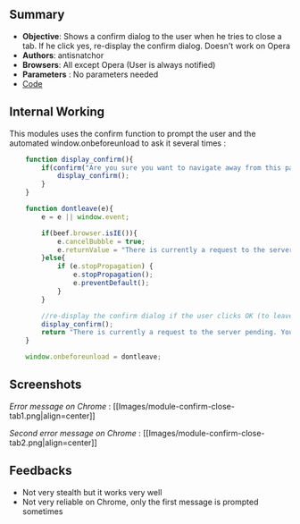 ## Summary
* **Objective**: Shows a confirm dialog to the user when he tries to close a tab. If he click yes, re-display the confirm dialog. Doesn't work on Opera
* **Authors**: antisnatchor
* **Browsers**: All except Opera (User is always notified)
* **Parameters** : No parameters needed
* [Code](https://github.com/beefproject/beef/tree/master/modules/persistence/confirm_close_tab)

## Internal Working

This modules uses the confirm function to prompt the user and the automated window.onbeforeunload to ask it several times :

```javascript
    function display_confirm(){
        if(confirm("Are you sure you want to navigate away from this page?\n\n There is currently a request to the server pending. You will lose recent changes by navigating away.\n\n Press OK to continue, or Cancel to stay on the current page.")){
            display_confirm();
        }
    }

    function dontleave(e){
        e = e || window.event;

        if(beef.browser.isIE()){
            e.cancelBubble = true;
            e.returnValue = "There is currently a request to the server pending. You will lose recent changes by navigating away.";
        }else{
            if (e.stopPropagation) {
                e.stopPropagation();
                e.preventDefault();
            }
        }

        //re-display the confirm dialog if the user clicks OK (to leave the page)
        display_confirm();
        return "There is currently a request to the server pending. You will lose recent changes by navigating away.";
    }

    window.onbeforeunload = dontleave;
```

## Screenshots

_Error message on Chrome_ :
[[Images/module-confirm-close-tab1.png|align=center]]

_Second error message on Chrome_ :
[[Images/module-confirm-close-tab2.png|align=center]]

## Feedbacks

* Not very stealth but it works very well
* Not very reliable on Chrome, only the first message is prompted sometimes